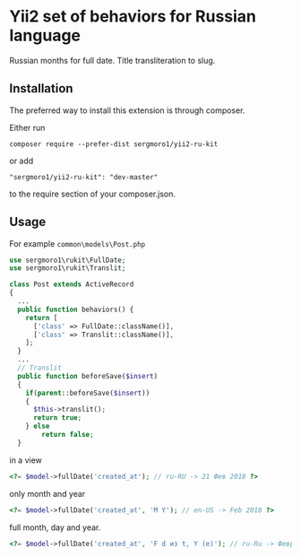 Yii2 set of behaviors for Russian language
==========================================

Russian months for full date. Title transliteration to slug.

Installation
------------

The preferred way to install this extension is through composer.

Either run

`composer require --prefer-dist sergmoro1/yii2-ru-kit`

or add

`"sergmoro1/yii2-ru-kit": "dev-master"`

to the require section of your composer.json.

Usage
-----

For example `common\models\Post.php`

```php
use sergmoro1\rukit\FullDate;
use sergmoro1\rukit\Translit;

class Post extends ActiveRecord
{
  ...
  public function behaviors() {
    return [
      ['class' => FullDate::className()],
      ['class' => Translit::className()],
    ];
  }
  ...
  // Translit
  public function beforeSave($insert)
  {
    if(parent::beforeSave($insert))
    {
      $this->translit();
      return true;
    } else
        return false;
  }
```

in a view

```php
<?= $model->fullDate('created_at'); // ru-RU -> 21 Фев 2018 ?>
```

only month and year

```php
<?= $model->fullDate('created_at', 'M Y'); // en-US -> Feb 2018 ?>
```

full month, day and year.

```php
<?= $model->fullDate('created_at', 'F d из t, Y (e)'); // ru-Ru -> Февраль 13 из 28, 2018 (UTC) ?>
```
